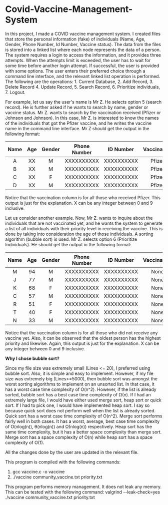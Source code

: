 # Covid-Vaccine-Management-System

In this project, I made a COVID vaccine management system. I created files that store the personal information (fake) of individuals (Name, Age, Gender, Phone Number, Id Number, Vaccine status). The data from the files is stored into a linked list where each node represents the data of a person. The system requires a login to access the information, and it provides three attempts. When the attempts limit is exceeded, the user has to wait for some time before another login attempt. If successful, the user is provided with some options. The user enters their preferred choice through a command line interface, and the relevant linked list operation is performed. The following are the operations: 1. Current Database, 2. Add Record, 3. Delete Record 4. Update Record, 5. Search Record, 6. Prioritize individuals, 7. Logout.

For example, let us say the user's name is Mr Z. He selects option 5 (search record). He is further asked if he wants to search by name, gender or vaccine status. Mr Z. wants to search by the vaccination received (Pfizer or Johnson and Johnson). In this case, Mr Z. is interested to know the names of the individuals that got the Pfizer vaccine, and he writes the vaccine name in the command line interface. Mr Z should get the output in the following format:

|Name | Age | Gender  | Phone Number |  ID Number |  Vaccination |
|:---:|:---:|:-------:|:------------:|:----------:|:----------------:|
| A   | XX  |   M     |  XXXXXXXXXX  | XXXXXXXXXX |     Pfizer       |
| B   | XX  |   M     |  XXXXXXXXXX  | XXXXXXXXXX |     Pfizer       |
| C   | XX  |   F     |  XXXXXXXXXX  | XXXXXXXXXX |     Pfizer       |
| D   | XX  |   M     |  XXXXXXXXXX  | XXXXXXXXXX |     Pfizer       |


Notice that the vaccination column is for all those who received Pfizer. This output is just for the explanation. X can be any integer between 0 and 9 inclusive. 

Let us consider another example. Now, Mr Z. wants to inquire about the individuals that are not vaccinated yet, and he wants the system to generate a list of all individuals with their priority level in receiving the vaccine. This is done by taking into consideration the age of those individuals. A sorting algorithm (bubble sort) is used. Mr Z. selects option 6 (Prioritize Individuals). He should get the output in the following format:

|Name| Age | Gender| Phone Number |  ID Number  |Vaccination |
|:--:|:-------:|:-----:|:------------:|:-----------:|:--------------:|
| M  |   94    |  M    |  XXXXXXXXXX  |  XXXXXXXXXX |    None        |
| J  |   77    |  M    |  XXXXXXXXXX  |  XXXXXXXXXX |    None        |
| K  |   68    |  F    |  XXXXXXXXXX  |  XXXXXXXXXX |    None        |
| C  |   57    |  M    |  XXXXXXXXXX  |  XXXXXXXXXX |    None        |
| R  |   51    |  F    |  XXXXXXXXXX  |  XXXXXXXXXX |    None        |
| T  |   40    |  F    |  XXXXXXXXXX  |  XXXXXXXXXX |    None        |
| N  |   33    |  M    |  XXXXXXXXXX  |  XXXXXXXXXX |    None        |


Notice that the vaccination column is for all those who did not receive any vaccine yet. Also, it can be observed that the oldest person has the highest priority and likewise. Again, this output is just for the explanation. X can be any integer between 0 and 9 inclusive. 

**Why I chose bubble sort?**

Since my file size was extremely small (Lines <= 20), I preferred using bubble sort. Also, it is simple and easy to implement. However, if my file size was extremely big (Lines>=5000), then bubble sort was amongst the worst sorting algorithms to implement on an unsorted list. In that case, it has a worst case time complexity of O(n^2). However, if the list is already sorted, bubble sort has a best case time complexity of Ω(n). If I had an extremely large file, I would have either used merge sort, heap sort or quick sort. If I had to pick one, I would have implemented heap sort. I say so because quick sort does not perform well when the list is already sorted. Quick sort has a worst case time complexity of O(n^2). Merge sort performs fairly well in both cases. It has a worst, average, best case time complexity of O(nlog(n)), θ(nlog(n)) and Ω(nlog(n)) respectively. Heap sort has the same time complexity, but it has a better space complexity than merge sort. Merge sort has a space complexity of O(n) while heap sort has a space complexity of O(1).


All the changes done by the user are updated in the relevant file.

This program is compiled with the following commands:
1) gcc vaccine.c -o vaccine
2) ./vaccine community_vaccine.txt priority.txt

This program performs memory management. It does not leak any memory. This can be tested with the following command: 
valgrind --leak-check=yes ./vaccine community_vaccine.txt priority.txt
